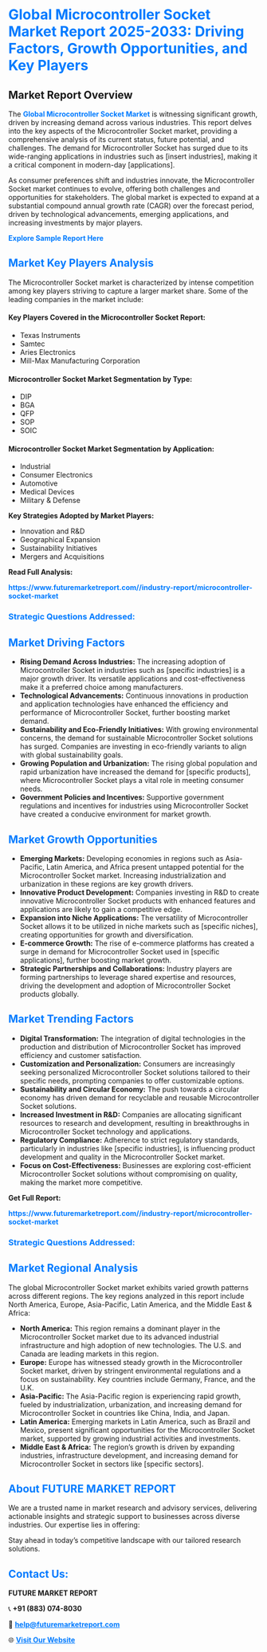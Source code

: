<h1 style="color: #007BFF;">Global Microcontroller Socket Market Report 2025-2033: Driving Factors, Growth Opportunities, and Key Players</h1>

<section id="overview">
<h2>Market Report Overview</h2>
<p>The <a href="https://www.futuremarketreport.com//industry-report/microcontroller-socket-market" style="color: #007BFF; text-decoration: none;"><strong>Global Microcontroller Socket Market</strong></a> is witnessing significant growth, driven by increasing demand across various industries. This report delves into the key aspects of the Microcontroller Socket market, providing a comprehensive analysis of its current status, future potential, and challenges. The demand for Microcontroller Socket has surged due to its wide-ranging applications in industries such as [insert industries], making it a critical component in modern-day [applications].</p>
<p>As consumer preferences shift and industries innovate, the Microcontroller Socket market continues to evolve, offering both challenges and opportunities for stakeholders. The global market is expected to expand at a substantial compound annual growth rate (CAGR) over the forecast period, driven by technological advancements, emerging applications, and increasing investments by major players.</p>
</section>

<section id="overview">
<p><a href="https://www.futuremarketreport.com//request-sample/reportId=76804" style="color: #007BFF; text-decoration: none;"><strong>Explore Sample Report Here</strong></a></p>
</section>

<section id="key-players">
<h2 style="color: #007BFF;">Market Key Players Analysis</h2>
<p>The Microcontroller Socket market is characterized by intense competition among key players striving to capture a larger market share. Some of the leading companies in the market include:</p>
<h4>Key Players Covered in the Microcontroller Socket Report:</h4>
<ul><li>Texas Instruments</li><li>Samtec</li><li>Aries Electronics</li><li>Mill-Max Manufacturing Corporation</li></ul>
<h4>Microcontroller Socket Market Segmentation by Type:</h4>
<ul><li>DIP</li><li>BGA</li><li>QFP</li><li>SOP</li><li>SOIC</li></ul>

<h4>Microcontroller Socket Market Segmentation by Application:</h4>
<ul><li>Industrial</li><li>Consumer Electronics</li><li>Automotive</li><li>Medical Devices</li><li>Military &amp; Defense</li></ul>
<p><strong>Key Strategies Adopted by Market Players:</strong></p>
<ul>
<li>Innovation and R&D</li>
<li>Geographical Expansion</li>
<li>Sustainability Initiatives</li>
<li>Mergers and Acquisitions</li>
</ul>
</section>

<section>
<p><strong>Read Full Analysis: </strong></p><a href="https://www.futuremarketreport.com//industry-report/microcontroller-socket-market" style="color: #007BFF; text-decoration: none;"><strong>https://www.futuremarketreport.com//industry-report/microcontroller-socket-market</strong></a>
<h3 style="color: #007BFF;">Strategic Questions Addressed:</h3>
</section>

<section id="driving-factors">
<h2 style="color: #007BFF;">Market Driving Factors</h2>
<ul>
<li><strong>Rising Demand Across Industries:</strong> The increasing adoption of Microcontroller Socket in industries such as [specific industries] is a major growth driver. Its versatile applications and cost-effectiveness make it a preferred choice among manufacturers.</li>
<li><strong>Technological Advancements:</strong> Continuous innovations in production and application technologies have enhanced the efficiency and performance of Microcontroller Socket, further boosting market demand.</li>
<li><strong>Sustainability and Eco-Friendly Initiatives:</strong> With growing environmental concerns, the demand for sustainable Microcontroller Socket solutions has surged. Companies are investing in eco-friendly variants to align with global sustainability goals.</li>
<li><strong>Growing Population and Urbanization:</strong> The rising global population and rapid urbanization have increased the demand for [specific products], where Microcontroller Socket plays a vital role in meeting consumer needs.</li>
<li><strong>Government Policies and Incentives:</strong> Supportive government regulations and incentives for industries using Microcontroller Socket have created a conducive environment for market growth.</li>
</ul>
</section>

<section id="growth-opportunities">
<h2 style="color: #007BFF;">Market Growth Opportunities</h2>
<ul>
<li><strong>Emerging Markets:</strong> Developing economies in regions such as Asia-Pacific, Latin America, and Africa present untapped potential for the Microcontroller Socket market. Increasing industrialization and urbanization in these regions are key growth drivers.</li>
<li><strong>Innovative Product Development:</strong> Companies investing in R&D to create innovative Microcontroller Socket products with enhanced features and applications are likely to gain a competitive edge.</li>
<li><strong>Expansion into Niche Applications:</strong> The versatility of Microcontroller Socket allows it to be utilized in niche markets such as [specific niches], creating opportunities for growth and diversification.</li>
<li><strong>E-commerce Growth:</strong> The rise of e-commerce platforms has created a surge in demand for Microcontroller Socket used in [specific applications], further boosting market growth.</li>
<li><strong>Strategic Partnerships and Collaborations:</strong> Industry players are forming partnerships to leverage shared expertise and resources, driving the development and adoption of Microcontroller Socket products globally.</li>
</ul>
</section>

<section id="trending-factors">
<h2 style="color: #007BFF;">Market Trending Factors</h2>
<ul>
<li><strong>Digital Transformation:</strong> The integration of digital technologies in the production and distribution of Microcontroller Socket has improved efficiency and customer satisfaction.</li>
<li><strong>Customization and Personalization:</strong> Consumers are increasingly seeking personalized Microcontroller Socket solutions tailored to their specific needs, prompting companies to offer customizable options.</li>
<li><strong>Sustainability and Circular Economy:</strong> The push towards a circular economy has driven demand for recyclable and reusable Microcontroller Socket solutions.</li>
<li><strong>Increased Investment in R&D:</strong> Companies are allocating significant resources to research and development, resulting in breakthroughs in Microcontroller Socket technology and applications.</li>
<li><strong>Regulatory Compliance:</strong> Adherence to strict regulatory standards, particularly in industries like [specific industries], is influencing product development and quality in the Microcontroller Socket market.</li>
<li><strong>Focus on Cost-Effectiveness:</strong> Businesses are exploring cost-efficient Microcontroller Socket solutions without compromising on quality, making the market more competitive.</li>
</ul>
</section>

<section>
<p><strong>Get Full Report: </strong></p><a href="https://www.futuremarketreport.com//industry-report/microcontroller-socket-market" style="color: #007BFF; text-decoration: none;"><strong>https://www.futuremarketreport.com//industry-report/microcontroller-socket-market</strong></a>
<h3 style="color: #007BFF;">Strategic Questions Addressed:</h3>
</section>


<section id="regional-analysis">
<h2 style="color: #007BFF;">Market Regional Analysis</h2>
<p>The global Microcontroller Socket market exhibits varied growth patterns across different regions. The key regions analyzed in this report include North America, Europe, Asia-Pacific, Latin America, and the Middle East & Africa:</p>
<ul>
<li><strong>North America:</strong> This region remains a dominant player in the Microcontroller Socket market due to its advanced industrial infrastructure and high adoption of new technologies. The U.S. and Canada are leading markets in this region.</li>
<li><strong>Europe:</strong> Europe has witnessed steady growth in the Microcontroller Socket market, driven by stringent environmental regulations and a focus on sustainability. Key countries include Germany, France, and the U.K.</li>
<li><strong>Asia-Pacific:</strong> The Asia-Pacific region is experiencing rapid growth, fueled by industrialization, urbanization, and increasing demand for Microcontroller Socket in countries like China, India, and Japan.</li>
<li><strong>Latin America:</strong> Emerging markets in Latin America, such as Brazil and Mexico, present significant opportunities for the Microcontroller Socket market, supported by growing industrial activities and investments.</li>
<li><strong>Middle East & Africa:</strong> The region’s growth is driven by expanding industries, infrastructure development, and increasing demand for Microcontroller Socket in sectors like [specific sectors].</li>
</ul>
</section>

<footer>
<h2 style="color: #007BFF;">About FUTURE MARKET REPORT</h2>
<p>We are a trusted name in market research and advisory services, delivering actionable insights and strategic support to businesses across diverse industries. Our expertise lies in offering:</p>

<p>Stay ahead in today’s competitive landscape with our tailored research solutions.</p>

<h2 style="color: #007BFF;">Contact Us:</h2>
<p><strong>FUTURE MARKET REPORT</strong></p>
<p>📞 <strong>+91 (883) 074-8030</strong></p>
<p>📧 <strong><a href="mailto:help@futuremarketreport.com" style="color: #007BFF;">help@futuremarketreport.com</a></strong></p>
<p>🌐 <strong><a href="https://www.futuremarketreport.com/" style="color: #007BFF;">Visit Our Website</a></strong></p>
</footer>